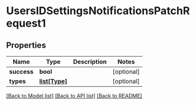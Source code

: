 # UsersIDSettingsNotificationsPatchRequest1

## Properties
Name | Type | Description | Notes
------------ | ------------- | ------------- | -------------
**success** | **bool** |  | [optional] 
**types** | [**list[Type]**](Type.md) |  | [optional] 

[[Back to Model list]](../README.md#documentation-for-models) [[Back to API list]](../README.md#documentation-for-api-endpoints) [[Back to README]](../README.md)

